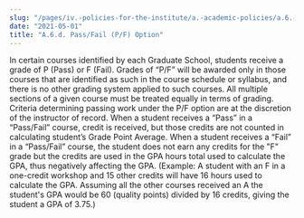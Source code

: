 ```yaml
---
slug: "/pages/iv.-policies-for-the-institute/a.-academic-policies/a.6.-grades-credits-and-academic-policies/a.6.d.-pass-fail-p-f-option"
date: "2021-05-01"
title: "A.6.d. Pass/Fail (P/F) Option"
---
```


In certain courses identified by each Graduate School, students receive a grade of P (Pass) or F (Fail). Grades of “P/F” will be awarded only in those courses that are identified as such in the course schedule or syllabus, and there is no other grading system applied to such courses. All multiple sections of a given course must be treated equally in terms of grading. Criteria determining passing work under the P/F option are at the discretion of the instructor of record. When a student receives a “Pass” in a “Pass/Fail” course, credit is received, but those credits are not counted in calculating student’s Grade Point Average. When a student receives a “Fail” in a “Pass/Fail” course, the student does not earn any credits for the "F" grade but the credits are used in the GPA hours total used to calculate the GPA, thus negatively affecting the GPA. (Example: A student with an F in a one-credit workshop and 15 other credits will have 16 hours used to calculate the GPA. Assuming all the other courses received an A the student's GPA would be 60 (quality points) divided by 16 credits, giving the student a GPA of 3.75.) 